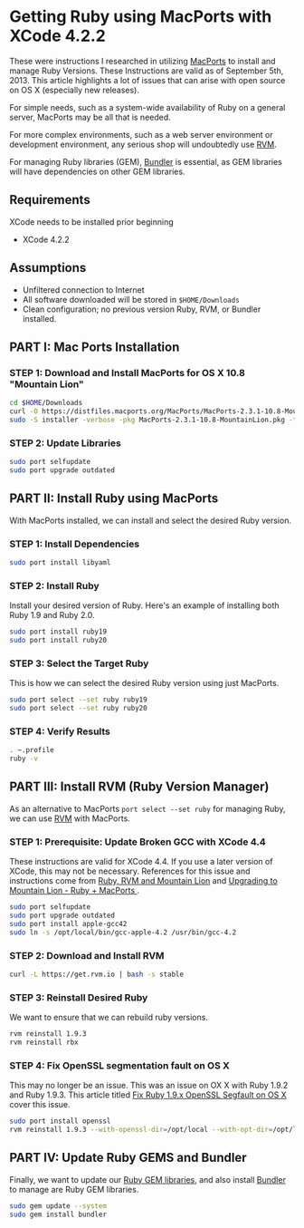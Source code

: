 # Getting Ruby using MacPorts with XCode 4.2.2

These were instructions I researched in utilizing [MacPorts](https://www.macports.org/)  to install and manage Ruby Versions.  These Instructions are valid as of September 5th, 2013.  This article highlights a lot of issues that can arise with open source on OS X (especially new releases).

For simple needs, such as a system-wide availability of Ruby on a general server, MacPorts may be all that is needed.  

For more complex environments, such as a web server environment or development environment, any serious shop will undoubtedly use [RVM](http://rvm.io/).  

For managing Ruby libraries (GEM), [Bundler](http://bundler.io/) is essential, as GEM libraries will have dependencies on other GEM libraries.

## Requirements

XCode needs to be installed prior beginning

* XCode 4.2.2 

## Assumptions

* Unfiltered connection to Internet
* All software downloaded will be stored in ```$HOME/Downloads```
* Clean configuration; no previous version Ruby, RVM, or Bundler installed.

## PART I: Mac Ports Installation

### STEP 1: Download and Install MacPorts for OS X 10.8 "Mountain Lion"

```bash
cd $HOME/Downloads
curl -O https://distfiles.macports.org/MacPorts/MacPorts-2.3.1-10.8-MountainLion.pkg
sudo -S installer -verbose -pkg MacPorts-2.3.1-10.8-MountainLion.pkg -target /
```

### STEP 2: Update Libraries

```bash
sudo port selfupdate
sudo port upgrade outdated 
```

## PART II: Install Ruby using MacPorts

With MacPorts installed, we can install and select the desired Ruby version.

### STEP 1: Install Dependencies

```bash
sudo port install libyaml 
```

### STEP 2: Install Ruby

Install your desired version of Ruby.  Here's an example of installing both Ruby 1.9 and Ruby 2.0.

```bash
sudo port install ruby19
sudo port install ruby20
```

### STEP 3: Select the Target Ruby

This is how we can select the desired Ruby version using just MacPorts.

```bash
sudo port select --set ruby ruby19
sudo port select --set ruby ruby20
```

### STEP 4: Verify Results

```bash
. ~.profile
ruby -v
```

## PART III: Install RVM (Ruby Version Manager)

As an alternative to MacPorts ```port select --set ruby``` for managing Ruby, we can use [RVM](http://rvm.io/) with MacPorts.  

### STEP 1: Prerequisite: Update Broken GCC with XCode 4.4

These instructions are valid for XCode 4.4.  If you use a later version of XCode, this may not be necessary.  References for this issue and instructions come from [Ruby, RVM and Mountain Lion](https://gist.github.com/zenkay/3237860) and [Upgrading to Mountain Lion - Ruby + MacPorts ](https://coderwall.com/p/pagj2w).

```bash
sudo port selfupdate
sudo port upgrade outdated
sudo port install apple-gcc42
sudo ln -s /opt/local/bin/gcc-apple-4.2 /usr/bin/gcc-4.2
```

### STEP 2: Download and Install RVM

```bash
curl -L https://get.rvm.io | bash -s stable
```

### STEP 3: Reinstall Desired Ruby

We want to ensure that we can rebuild ruby versions.

```bash
rvm reinstall 1.9.3
rvm reinstall rbx
```

### STEP 4: Fix OpenSSL segmentation fault on OS X

This may no longer be an issue.  This was an issue on OX X with Ruby 1.9.2 and Ruby 1.9.3.  This article titled [Fix Ruby 1.9.x OpenSSL Segfault on OS X](https://coderwall.com/p/f4hyqw) cover this issue.

```bash
sudo port install openssl
rvm reinstall 1.9.3 --with-openssl-dir=/opt/local --with-opt-dir=/opt/local 
```

## PART IV: Update Ruby GEMS and Bundler

Finally, we want to update our [Ruby GEM libraries](https://rubygems.org/), and also install [Bundler](http://bundler.io/) to manage are Ruby GEM libraries.

```bash
sudo gem update --system
sudo gem install bundler
```